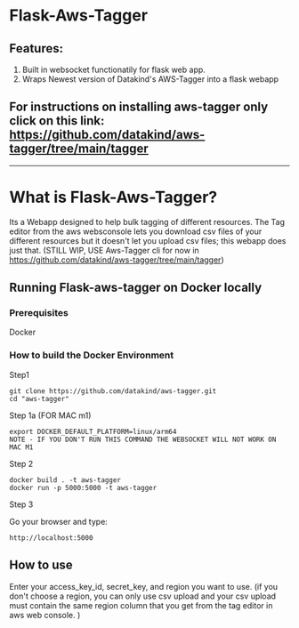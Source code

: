 # Flask-Aws-Tagger

## Features:
1. Built in websocket functionatily for flask web app. 
2. Wraps Newest version of Datakind's AWS-Tagger into a flask webapp

## For instructions on installing aws-tagger only click on this link: https://github.com/datakind/aws-tagger/tree/main/tagger
---

# What is Flask-Aws-Tagger?

Its a Webapp designed to help bulk tagging of different resources. The Tag editor from the aws websconsole lets you download csv files of your different resources but it doesn't let you upload csv files; this webapp does just that. (STILL WIP, USE Aws-Tagger cli for now in https://github.com/datakind/aws-tagger/tree/main/tagger)

## Running Flask-aws-tagger on Docker locally

### Prerequisites

Docker

### How to build the Docker Environment
Step1
```
git clone https://github.com/datakind/aws-tagger.git
cd "aws-tagger"
```
Step 1a (FOR MAC m1)
```
export DOCKER_DEFAULT_PLATFORM=linux/arm64
NOTE - IF YOU DON'T RUN THIS COMMAND THE WEBSOCKET WILL NOT WORK ON MAC M1
```
Step 2 
```
docker build . -t aws-tagger
docker run -p 5000:5000 -t aws-tagger
```
Step 3

Go your browser and type:
```
http://localhost:5000
```

## How to use

Enter your access_key_id, secret_key, and region you want to use. (if you don't choose a region, you can only use csv upload and your csv upload must contain the same region column that you get from the tag editor in aws web console. )
